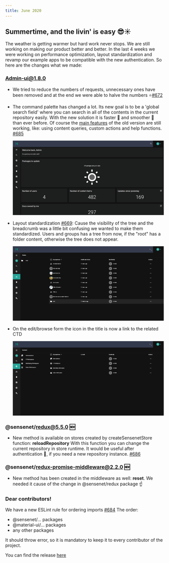```yaml
---
title: June 2020
---
```


## Summertime, and the livin' is easy 😎☀️

The weather is getting warmer but hard work never stops. We are still working on making our product better and better. In the last 4 weeks we were working on performance optimization, layout standardization and revamp our example apps to be compatible with the new authentication.
So here are the changes what we made:

### Admin-ui@1.8.0

- We tried to reduce the numbers of requests, unnecessary ones have been removed and at the end we were able to halve the numbers ⭐[#672](https://github.com/SenseNet/sn-client/pull/672)

- The command palette has changed a lot. Its new goal is to be a 'global search field' where you can search in all of the contents in the current repository easily. With the new solution it is faster 🚀 and smoother 💨 than ever before. Of course the [main features](https://docs.sensenet.com/guides/search/03-command-palette) of the old version are still working, like: using content queries, custom actions and help functions. [#685](https://github.com/SenseNet/sn-client/pull/685)

  ![Search](/img/posts/search.gif "Search")

- Layout standardization [#669](https://github.com/SenseNet/sn-client/pull/669): Cause the visibility of the tree and the breadcrumb was a little bit confusing we wanted to make them standardized.
Users and groups has a tree from now, if the "root" has a folder content, otherwise the tree does not appear.

  ![Tree](/img/posts/tree.gif "Tree")

- On the edit/browse form the icon in the title is now a link to the related CTD

  ![IconLink](/img/posts/iconLink.gif "IconLink")

### @sensenet/redux@5.5.0 🆕

- New method is available on stores created by createSensenetStore function: **reloadRepository**
With this function you can change the current repository in store runtime. It would be useful after authentication 🛂, if you need a new repository instance. [#686](https://github.com/SenseNet/sn-client/pull/686)


### @sensenet/redux-promise-middleware@2.2.0 🆕

- New method has been created in the middleware as well: **reset**. We needed it cause of the change in @sensenet/redux package ☝️ 

### Dear contributors!
We have a new ESLint rule for ordering imports [#684](https://github.com/SenseNet/sn-client/pull/684)
The order:
- @sensenet/... packages
- @material-ui/... packages
- any other packages

It should throw error, so it is mandatory to keep it to every contributor of the project.

You can find the release [here](https://github.com/SenseNet/sn-client/releases/tag/2020.6.0)
